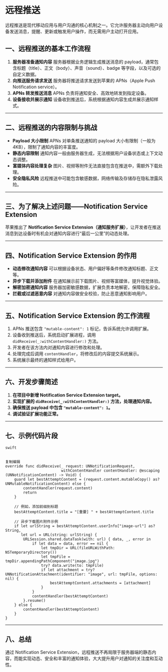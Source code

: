 # 远程推送

远程推送是现代移动应用与用户沟通的核心机制之一。它允许服务器主动向用户设备发送消息，提醒、更新或触发用户操作，而无需用户主动打开应用。



## 一、远程推送的基本工作流程

1. **服务器准备通知内容**
   服务器根据业务逻辑生成推送消息的 payload，通常包含标题（title）、正文（body）、声音（sound）、badge 等字段，以及可选的自定义数据。
2. **向推送服务请求发送**
   服务器将推送请求发送到苹果的 APNs（Apple Push Notification service）。
3. **APNs 转发推送消息**
   APNs 负责将通知安全、高效地转发到指定设备。
4. **设备接收并展示通知**
   设备收到推送后，系统根据通知内容生成并展示通知样式。

------

## 二、远程推送的内容限制与挑战

- **Payload 大小限制**
  APNs 对单条推送通知的 payload 大小有限制（一般为 4KB），限制了通知内容的丰富度。
- **静态内容限制**
  通知内容一般由服务器生成，无法根据用户设备状态或上下文动态调整。
- **富媒体内容处理复杂**
  图片、视频等附件无法直接包含在推送中，需额外下载处理。
- **安全隐私风险**
  远程推送中可能包含敏感数据，网络传输及存储存在隐私泄露风险。

------

## 三、为了解决上述问题——Notification Service Extension

苹果推出了 **Notification Service Extension（通知服务扩展）**，让开发者在推送消息到达设备时有机会对通知内容进行“最后一公里”的动态处理。

------

## 四、Notification Service Extension 的作用

- **动态修改通知内容**
  可以根据设备状态、用户偏好等条件修改通知标题、正文等。
- **异步下载并添加附件**
  在通知展示前下载图片、视频等富媒体，提升视觉体验。
- **解密加密通知内容**
  服务器加密敏感数据，扩展负责本地解密，保障隐私安全。
- **拦截或过滤恶意内容**
  对通知内容做安全校验，防止恶意通知影响用户。

------

## 五、Notification Service Extension 的工作流程

1. APNs 推送包含 `"mutable-content": 1` 标记，告诉系统允许调用扩展。
2. 设备收到推送后，系统启动扩展进程，调用 `didReceive(_:withContentHandler:)` 方法。
3. 开发者在该方法内对通知内容进行修改和处理。
4. 处理完成后调用 `contentHandler`，将修改后的内容提交系统展示。
5. 系统展示最终的通知样式给用户。

------

## 六、开发步骤简述

1. **在项目中新增 Notification Service Extension target。**
2. **实现扩展的 `didReceive(_:withContentHandler:)` 方法，处理通知内容。**
3. **确保推送 payload 中包含 `"mutable-content": 1`。**
4. **调试验证扩展功能正常。**

------

## 七、示例代码片段

```
swift


复制编辑
override func didReceive(_ request: UNNotificationRequest,
                         withContentHandler contentHandler: @escaping (UNNotificationContent) -> Void) {
    guard let bestAttemptContent = (request.content.mutableCopy() as? UNMutableNotificationContent) else {
        contentHandler(request.content)
        return
    }

    // 例如，添加前缀到标题
    bestAttemptContent.title = "[重要] " + bestAttemptContent.title

    // 异步下载图片附件示例
    if let urlString = bestAttemptContent.userInfo["image-url"] as? String,
       let url = URL(string: urlString) {
        URLSession.shared.dataTask(with: url) { data, _, error in
            if let data = data, error == nil {
                let tmpDir = URL(fileURLWithPath: NSTemporaryDirectory())
                let tmpFile = tmpDir.appendingPathComponent("image.jpg")
                try? data.write(to: tmpFile)
                if let attachment = try? UNNotificationAttachment(identifier: "image", url: tmpFile, options: nil) {
                    bestAttemptContent.attachments = [attachment]
                }
            }
            contentHandler(bestAttemptContent)
        }.resume()
    } else {
        contentHandler(bestAttemptContent)
    }
}
```

------

## 八、总结

通过 Notification Service Extension，远程推送不再局限于服务器端的静态内容，而能实现动态、安全和丰富的通知体验，大大提升用户对通知的关注度和互动性。
